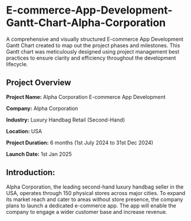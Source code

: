 # E-commerce-App-Development-Gantt-Chart-Alpha-Corporation
A comprehensive and visually structured E-commerce App Development Gantt Chart created to map out the project phases and milestones. This Gantt chart was meticulously designed using project management best practices to ensure clarity and efficiency throughout the development lifecycle. 

## Project Overview
**Project Name:** Alpha Corporation E-commerce App Development

**Company:** Alpha Corporation

**Industry:** Luxury Handbag Retail (Second-Hand)

**Location:** USA

**Project Duration:** 6 months (1st July 2024 to 31st Dec 2024)

**Launch Date:** 1st Jan 2025

## Introduction:
Alpha Corporation, the leading second-hand luxury handbag seller in the USA, operates through 150 physical stores across major cities. To expand its market reach and cater to areas without store presence, the company plans to launch a dedicated e-commerce app. The app will enable the company to engage a wider customer base and increase revenue.
